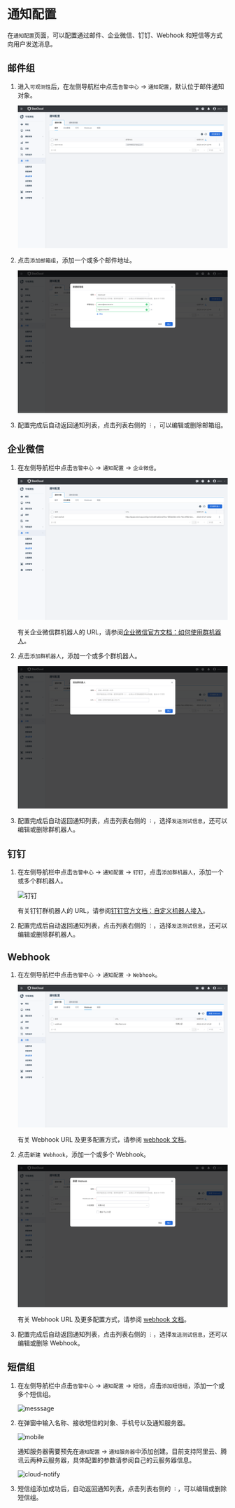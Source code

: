 # 通知配置

在`通知配置`页面，可以配置通过邮件、企业微信、钉钉、Webhook 和短信等方式向用户发送消息。

## 邮件组

1. 进入`可观测性`后，在左侧导航栏中点击`告警中心` -> `通知配置`，默认位于邮件通知对象。

    ![邮件](../../images/email00.png)

2. 点击`添加邮箱组`，添加一个或多个邮件地址。

    ![添加邮箱组](../../images/email01.png)

3. 配置完成后自动返回通知列表，点击列表右侧的 `︙`，可以编辑或删除邮箱组。

## 企业微信

1. 在左侧导航栏中点击`告警中心` -> `通知配置` -> `企业微信`。

    ![企业微信](../../images/wechatbot00.png)

    有关企业微信群机器人的 URL，请参阅[企业微信官方文档：如何使用群机器人](https://developer.work.weixin.qq.com/document/path/91770)。

2. 点击`添加群机器人`，添加一个或多个群机器人。

    ![企业微信](../../images/wechatbot01.png)

3. 配置完成后自动返回通知列表，点击列表右侧的 `︙`，选择`发送测试信息`，还可以编辑或删除群机器人。

## 钉钉

1. 在左侧导航栏中点击`告警中心` -> `通知配置` -> `钉钉`，点击`添加群机器人`，添加一个或多个群机器人。

    ![钉钉](https://docs.daocloud.io/daocloud-docs-images/docs/zh/docs/insight/images/notify04.png)

    有关钉钉群机器人的 URL，请参阅[钉钉官方文档：自定义机器人接入](https://open.dingtalk.com/document/robots/custom-robot-access)。

2. 配置完成后自动返回通知列表，点击列表右侧的 `︙`，选择`发送测试信息`，还可以编辑或删除群机器人。

## Webhook

1. 在左侧导航栏中点击`告警中心` -> `通知配置` -> `Webhook`。

    ![webhook](../../images/webhook00.png)

    有关 Webhook URL 及更多配置方式，请参阅 [webhook 文档](https://github.com/webhooksite/webhook.site)。

2. 点击`新建 Webhook`，添加一个或多个 Webhook。

    ![webhook](../../images/webhook01.png)

    有关 Webhook URL 及更多配置方式，请参阅 [webhook 文档](https://github.com/webhooksite/webhook.site)。

3. 配置完成后自动返回通知列表，点击列表右侧的 `︙`，选择`发送测试信息`，还可以编辑或删除 Webhook。

## 短信组

1. 在左侧导航栏中点击`告警中心` -> `通知配置` -> `短信`，点击`添加短信组`，添加一个或多个短信组。

    ![messsage](https://docs.daocloud.io/daocloud-docs-images/docs/zh/docs/insight/images/notify06.png)

2. 在弹窗中输入名称、接收短信的对象、手机号以及通知服务器。

    ![mobile](https://docs.daocloud.io/daocloud-docs-images/docs/zh/docs/insight/images/notify07.png)

    通知服务器需要预先在`通知配置` -> `通知服务器`中添加创建。目前支持阿里云、腾讯云两种云服务器，具体配置的参数请参阅自己的云服务器信息。

    ![cloud-notify](https://docs.daocloud.io/daocloud-docs-images/docs/zh/docs/insight/images/notify08.png)

3. 短信组添加成功后，自动返回通知列表，点击列表右侧的 `︙`，可以编辑或删除短信组。
